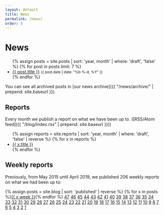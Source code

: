 ```yaml
---
layout: default
title: News
permalink: /news/
order: 5
---
```


# News

<ul class="list-unstyled">
    {% assign posts = site.posts | sort: 'year, month' | where: 'draft', 'false' %}
    {% for post in posts limit: 7 %}
    <li>
        <a href="{{ post.url | prepend: site.baseurl }}">{{ post.title }}</a>
        <small class="text-muted">{{ post.date | date: "%b %-d, %Y" }}</small>
    </li>
    {% endfor %}
</ul>

You can see all archived posts in [our news archive]({{ "/news/archive/" | prepend: site.baseurl }}).

## Reports

Every month we publish a report on what we have been up to. ([RSS/Atom feed]({{ "/blog/index.rss" | prepend: site.baseurl }}))

<ul class="list-unstyled">
    {% assign reports = site.reports | sort: 'year, month' | where: 'draft', 'false' | reverse %}
    {% for x in reports %}
    <li>
        <a href="{{ x.url | prepend: site.baseurl }}">{{ x.title }}</a>
    </li>
    {% endfor %}
</ul>

## Weekly reports

Previously, from May 2015 until April 2019, we published 206 weekly reports on what we had been up to:

{% assign posts = site.blog | sort: 'published' | reverse %}
{% for x in posts %}<a href="{{ x.url | prepend: site.baseurl }}" class="btn btn-outline-primary btn-sm mr-1 mb-1">{{ x.week }}</a>{% endfor %}
<a href="https://people.debian.org/~lunar/blog/posts/reproducible_builds_stretch_week_47/" class="btn btn-outline-primary btn-sm mr-1 mb-1">47</a>
<a href="https://people.debian.org/~lunar/blog/posts/reproducible_builds_stretch_week_46/" class="btn btn-outline-primary btn-sm mr-1 mb-1">46</a>
<a href="https://people.debian.org/~lunar/blog/posts/reproducible_builds_stretch_week_45/" class="btn btn-outline-primary btn-sm mr-1 mb-1">45</a>
<a href="https://people.debian.org/~lunar/blog/posts/reproducible_builds_stretch_week_44/" class="btn btn-outline-primary btn-sm mr-1 mb-1">44</a>
<a href="https://people.debian.org/~lunar/blog/posts/reproducible_builds_stretch_week_43/" class="btn btn-outline-primary btn-sm mr-1 mb-1">43</a>
<a href="https://people.debian.org/~lunar/blog/posts/reproducible_builds_stretch_week_42/" class="btn btn-outline-primary btn-sm mr-1 mb-1">42</a>
<a href="https://people.debian.org/~lunar/blog/posts/reproducible_builds_stretch_week_41/" class="btn btn-outline-primary btn-sm mr-1 mb-1">41</a>
<a href="https://people.debian.org/~lunar/blog/posts/reproducible_builds_stretch_week_40/" class="btn btn-outline-primary btn-sm mr-1 mb-1">40</a>
<a href="https://people.debian.org/~lunar/blog/posts/reproducible_builds_stretch_week_39/" class="btn btn-outline-primary btn-sm mr-1 mb-1">39</a>
<a href="https://people.debian.org/~lunar/blog/posts/reproducible_builds_stretch_week_38/" class="btn btn-outline-primary btn-sm mr-1 mb-1">38</a>
<a href="https://people.debian.org/~lunar/blog/posts/reproducible_builds_stretch_week_37/" class="btn btn-outline-primary btn-sm mr-1 mb-1">37</a>
<a href="https://people.debian.org/~lunar/blog/posts/reproducible_builds_stretch_week_36/" class="btn btn-outline-primary btn-sm mr-1 mb-1">36</a>
<a href="https://people.debian.org/~lunar/blog/posts/reproducible_builds_stretch_week_35/" class="btn btn-outline-primary btn-sm mr-1 mb-1">35</a>
<a href="https://people.debian.org/~lunar/blog/posts/reproducible_builds_stretch_week_34/" class="btn btn-outline-primary btn-sm mr-1 mb-1">34</a>
<a href="https://people.debian.org/~lunar/blog/posts/reproducible_builds_stretch_week_33/" class="btn btn-outline-primary btn-sm mr-1 mb-1">33</a>
<a href="https://people.debian.org/~lunar/blog/posts/reproducible_builds_stretch_week_32/" class="btn btn-outline-primary btn-sm mr-1 mb-1">32</a>
<a href="https://people.debian.org/~lunar/blog/posts/reproducible_builds_stretch_week_31/" class="btn btn-outline-primary btn-sm mr-1 mb-1">31</a>
<a href="https://people.debian.org/~lunar/blog/posts/reproducible_builds_stretch_week_30/" class="btn btn-outline-primary btn-sm mr-1 mb-1">30</a>
<a href="https://people.debian.org/~lunar/blog/posts/reproducible_builds_stretch_week_29/" class="btn btn-outline-primary btn-sm mr-1 mb-1">29</a>
<a href="https://people.debian.org/~lunar/blog/posts/reproducible_builds_stretch_week_28/" class="btn btn-outline-primary btn-sm mr-1 mb-1">28</a>
<a href="https://people.debian.org/~lunar/blog/posts/reproducible_builds_stretch_week_27/" class="btn btn-outline-primary btn-sm mr-1 mb-1">27</a>
<a href="https://people.debian.org/~lunar/blog/posts/reproducible_builds_stretch_week_26/" class="btn btn-outline-primary btn-sm mr-1 mb-1">26</a>
<a href="https://people.debian.org/~lunar/blog/posts/reproducible_builds_stretch_week_25/" class="btn btn-outline-primary btn-sm mr-1 mb-1">25</a>
<a href="https://people.debian.org/~lunar/blog/posts/reproducible_builds_stretch_week_24/" class="btn btn-outline-primary btn-sm mr-1 mb-1">24</a>
<a href="https://people.debian.org/~lunar/blog/posts/reproducible_builds_stretch_week_23/" class="btn btn-outline-primary btn-sm mr-1 mb-1">23</a>
<a href="https://people.debian.org/~lunar/blog/posts/reproducible_builds_stretch_week_22/" class="btn btn-outline-primary btn-sm mr-1 mb-1">22</a>
<a href="https://people.debian.org/~lunar/blog/posts/reproducible_builds_stretch_week_21/" class="btn btn-outline-primary btn-sm mr-1 mb-1">21</a>
<a href="https://people.debian.org/~lunar/blog/posts/reproducible_builds_stretch_week_20/" class="btn btn-outline-primary btn-sm mr-1 mb-1">20</a>
<a href="https://people.debian.org/~lunar/blog/posts/reproducible_builds_stretch_week_19/" class="btn btn-outline-primary btn-sm mr-1 mb-1">19</a>
<a href="https://people.debian.org/~lunar/blog/posts/reproducible_builds_stretch_week_18/" class="btn btn-outline-primary btn-sm mr-1 mb-1">18</a>
<a href="https://people.debian.org/~lunar/blog/posts/reproducible_builds_stretch_week_17/" class="btn btn-outline-primary btn-sm mr-1 mb-1">17</a>
<a href="https://people.debian.org/~lunar/blog/posts/reproducible_builds_stretch_week_16/" class="btn btn-outline-primary btn-sm mr-1 mb-1">16</a>
<a href="https://people.debian.org/~lunar/blog/posts/reproducible_builds_stretch_week_15/" class="btn btn-outline-primary btn-sm mr-1 mb-1">15</a>
<a href="https://people.debian.org/~lunar/blog/posts/reproducible_builds_stretch_week_14/" class="btn btn-outline-primary btn-sm mr-1 mb-1">14</a>
<a href="https://people.debian.org/~lunar/blog/posts/reproducible_builds_stretch_week_13/" class="btn btn-outline-primary btn-sm mr-1 mb-1">13</a>
<a href="https://people.debian.org/~lunar/blog/posts/reproducible_builds_stretch_week_12/" class="btn btn-outline-primary btn-sm mr-1 mb-1">12</a>
<a href="https://people.debian.org/~lunar/blog/posts/reproducible_builds_stretch_week_11/" class="btn btn-outline-primary btn-sm mr-1 mb-1">11</a>
<a href="https://people.debian.org/~lunar/blog/posts/reproducible_builds_stretch_week_10/" class="btn btn-outline-primary btn-sm mr-1 mb-1">10</a>
<a href="https://people.debian.org/~lunar/blog/posts/reproducible_builds_stretch_week_9/" class="btn btn-outline-primary btn-sm mr-1 mb-1">9</a>
<a href="https://people.debian.org/~lunar/blog/posts/reproducible_builds_stretch_week_8/" class="btn btn-outline-primary btn-sm mr-1 mb-1">8</a>
<a href="https://people.debian.org/~lunar/blog/posts/reproducible_builds_stretch_week_7/" class="btn btn-outline-primary btn-sm mr-1 mb-1">7</a>
<a href="https://people.debian.org/~lunar/blog/posts/reproducible_builds_stretch_week_6/" class="btn btn-outline-primary btn-sm mr-1 mb-1">6</a>
<a href="https://people.debian.org/~lunar/blog/posts/reproducible_builds_stretch_week_5/" class="btn btn-outline-primary btn-sm mr-1 mb-1">5</a>
<a href="https://people.debian.org/~lunar/blog/posts/reproducible_builds_stretch_week_4/" class="btn btn-outline-primary btn-sm mr-1 mb-1">4</a>
<a href="https://people.debian.org/~lunar/blog/posts/reproducible_builds_stretch_week_3/" class="btn btn-outline-primary btn-sm mr-1 mb-1">3</a>
<a href="https://people.debian.org/~lunar/blog/posts/reproducible_builds_stretch_week_2/" class="btn btn-outline-primary btn-sm mr-1 mb-1">2</a>
<a href="https://people.debian.org/~lunar/blog/posts/reproducible_builds_stretch_week_1/" class="btn btn-outline-primary btn-sm mr-1 mb-1">1</a>
